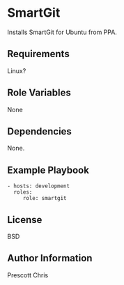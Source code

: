 SmartGit
========

Installs SmartGit for Ubuntu from PPA.

Requirements
------------

Linux?

Role Variables
--------------

None

Dependencies
------------

None.

Example Playbook
-------------------------

    - hosts: development
      roles:
         role: smartgit

License
-------

BSD

Author Information
------------------

Prescott Chris

